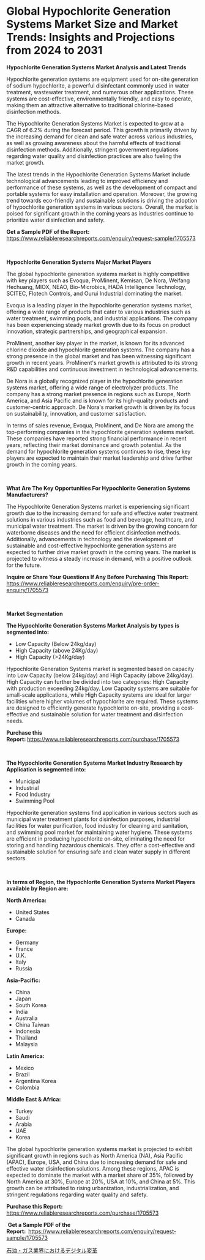 <p><h1>Global Hypochlorite Generation Systems Market Size and Market Trends: Insights and Projections from 2024 to 2031</h1></p><p><strong>Hypochlorite Generation Systems Market Analysis and Latest Trends</strong></p>
<p><p>Hypochlorite generation systems are equipment used for on-site generation of sodium hypochlorite, a powerful disinfectant commonly used in water treatment, wastewater treatment, and numerous other applications. These systems are cost-effective, environmentally friendly, and easy to operate, making them an attractive alternative to traditional chlorine-based disinfection methods.</p><p>The Hypochlorite Generation Systems Market is expected to grow at a CAGR of 6.2% during the forecast period. This growth is primarily driven by the increasing demand for clean and safe water across various industries, as well as growing awareness about the harmful effects of traditional disinfection methods. Additionally, stringent government regulations regarding water quality and disinfection practices are also fueling the market growth.</p><p>The latest trends in the Hypochlorite Generation Systems Market include technological advancements leading to improved efficiency and performance of these systems, as well as the development of compact and portable systems for easy installation and operation. Moreover, the growing trend towards eco-friendly and sustainable solutions is driving the adoption of hypochlorite generation systems in various sectors. Overall, the market is poised for significant growth in the coming years as industries continue to prioritize water disinfection and safety.</p></p>
<p><strong>Get a Sample PDF of the Report:&nbsp;</strong> <a href="https://www.reliableresearchreports.com/enquiry/request-sample/1705573">https://www.reliableresearchreports.com/enquiry/request-sample/1705573</a></p>
<p>&nbsp;</p>
<p><strong>Hypochlorite Generation Systems Major Market Players</strong></p>
<p><p>The global hypochlorite generation systems market is highly competitive with key players such as Evoqua, ProMinent, Kemisan, De Nora, Weifang Hechuang, MIOX, NEAO, Bio-Microbics, HADA Intelligence Technology, SCITEC, Flotech Controls, and Ourui Industrial dominating the market.</p><p>Evoqua is a leading player in the hypochlorite generation systems market, offering a wide range of products that cater to various industries such as water treatment, swimming pools, and industrial applications. The company has been experiencing steady market growth due to its focus on product innovation, strategic partnerships, and geographical expansion. </p><p>ProMinent, another key player in the market, is known for its advanced chlorine dioxide and hypochlorite generation systems. The company has a strong presence in the global market and has been witnessing significant growth in recent years. ProMinent's market growth is attributed to its strong R&D capabilities and continuous investment in technological advancements.</p><p>De Nora is a globally recognized player in the hypochlorite generation systems market, offering a wide range of electrolyzer products. The company has a strong market presence in regions such as Europe, North America, and Asia Pacific and is known for its high-quality products and customer-centric approach. De Nora's market growth is driven by its focus on sustainability, innovation, and customer satisfaction.</p><p>In terms of sales revenue, Evoqua, ProMinent, and De Nora are among the top-performing companies in the hypochlorite generation systems market. These companies have reported strong financial performance in recent years, reflecting their market dominance and growth potential. As the demand for hypochlorite generation systems continues to rise, these key players are expected to maintain their market leadership and drive further growth in the coming years.</p></p>
<p>&nbsp;</p>
<p><strong>What Are The Key Opportunities For Hypochlorite Generation Systems Manufacturers?</strong></p>
<p><p>The Hypochlorite Generation Systems market is experiencing significant growth due to the increasing demand for safe and effective water treatment solutions in various industries such as food and beverage, healthcare, and municipal water treatment. The market is driven by the growing concern for waterborne diseases and the need for efficient disinfection methods. Additionally, advancements in technology and the development of sustainable and cost-effective hypochlorite generation systems are expected to further drive market growth in the coming years. The market is projected to witness a steady increase in demand, with a positive outlook for the future.</p></p>
<p><strong>Inquire or Share Your Questions If Any Before Purchasing This Report:</strong> <a href="https://www.reliableresearchreports.com/enquiry/pre-order-enquiry/1705573">https://www.reliableresearchreports.com/enquiry/pre-order-enquiry/1705573</a></p>
<p>&nbsp;</p>
<p><strong>Market Segmentation</strong></p>
<p><strong>The Hypochlorite Generation Systems Market Analysis by types is segmented into:</strong></p>
<p><ul><li>Low Capacity (Below 24kg/day)</li><li>High Capacity (above 24Kg/day)</li><li>High Capacity (>24Kg/day)</li></ul></p>
<p><p>Hypochlorite Generation Systems market is segmented based on capacity into Low Capacity (below 24kg/day) and High Capacity (above 24kg/day). High Capacity can further be divided into two categories: High Capacity with production exceeding 24kg/day. Low Capacity systems are suitable for small-scale applications, while High Capacity systems are ideal for larger facilities where higher volumes of hypochlorite are required. These systems are designed to efficiently generate hypochlorite on-site, providing a cost-effective and sustainable solution for water treatment and disinfection needs.</p></p>
<p><strong>Purchase this Report:&nbsp;</strong><a href="https://www.reliableresearchreports.com/purchase/1705573">https://www.reliableresearchreports.com/purchase/1705573</a></p>
<p>&nbsp;</p>
<p><strong>The Hypochlorite Generation Systems Market Industry Research by Application is segmented into:</strong></p>
<p><ul><li>Municipal</li><li>Industrial</li><li>Food Industry</li><li>Swimming Pool</li></ul></p>
<p><p>Hypochlorite generation systems find application in various sectors such as municipal water treatment plants for disinfection purposes, industrial facilities for water purification, food industry for cleaning and sanitation, and swimming pool market for maintaining water hygiene. These systems are efficient in producing hypochlorite on-site, eliminating the need for storing and handling hazardous chemicals. They offer a cost-effective and sustainable solution for ensuring safe and clean water supply in different sectors.</p></p>
<p>&nbsp;</p>
<p><strong>In terms of Region, the Hypochlorite Generation Systems Market Players available by Region are:</strong></p>
<p>
    <p> <strong> North America: </strong>
        <ul>
            <li>United States</li>
            <li>Canada</li>
        </ul>
        </p> 
    <p> <strong> Europe: </strong>
        <ul>
            <li>Germany</li>
            <li>France</li>
            <li>U.K.</li>
            <li>Italy</li>
            <li>Russia</li>
        </ul>
        </p> 
    <p> <strong> Asia-Pacific: </strong>
        <ul>
            <li>China</li>
            <li>Japan</li>
            <li>South Korea</li>
            <li>India</li>
            <li>Australia</li>
            <li>China Taiwan</li>
            <li>Indonesia</li>
            <li>Thailand</li>
            <li>Malaysia</li>
        </ul>
        </p> 
    <p> <strong> Latin America: </strong>
        <ul>
            <li>Mexico</li>
            <li>Brazil</li>
            <li>Argentina Korea</li>
            <li>Colombia</li>
        </ul>
        </p> 
    <p> <strong> Middle East & Africa: </strong>
        <ul>
            <li>Turkey</li>
            <li>Saudi</li>
            <li>Arabia</li>
            <li>UAE</li>
            <li>Korea</li>
        </ul>
    </p>
    </p>
<p><p>The global hypochlorite generation systems market is projected to exhibit significant growth in regions such as North America (NA), Asia Pacific (APAC), Europe, USA, and China due to increasing demand for safe and effective water disinfection solutions. Among these regions, APAC is expected to dominate the market with a market share of 35%, followed by North America at 30%, Europe at 20%, USA at 10%, and China at 5%. This growth can be attributed to rising urbanization, industrialization, and stringent regulations regarding water quality and safety.</p></p>
<p><strong>Purchase this Report: </strong><a href="https://www.reliableresearchreports.com/purchase/1705573">https://www.reliableresearchreports.com/purchase/1705573</a></p>
<p>&nbsp;<strong>Get a Sample PDF of the Report:&nbsp;&nbsp;</strong><a href="https://www.reliableresearchreports.com/enquiry/request-sample/1705573">https://www.reliableresearchreports.com/enquiry/request-sample/1705573</a></p>
<p><strong></strong></p>
<p><p><a href="https://github.com/lababdou/Market-Research-Report-List-2/blob/main/7843831182308.md">石油・ガス業界におけるデジタル変革</a></p></p>